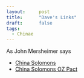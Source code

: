 ```yaml
---
layout:     post
title:      "Dave's Links"
draft:      false
tags:
  - Chinae
---
```


As John Mersheimer says 

- [China Solomons](https://docs.google.com/document/d/18Hce6f0W5qJavLjy6vvaIYHu337Xw0uf/edit?usp=sharing&ouid=113156018021953239545&rtpof=true&sd=true)
- [China Solomons OZ Pact](https://docs.google.com/document/d/13THUoxgOTrcZDgIF4gWx1PesV8AyRMM7/edit?usp=sharing&ouid=113156018021953239545&rtpof=true&sd=true)

